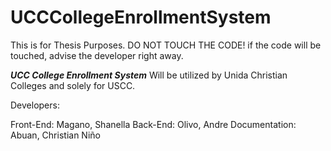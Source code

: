 # UCCCollegeEnrollmentSystem
This is for Thesis Purposes. DO NOT TOUCH THE CODE! if the code will be touched, advise the developer right away.

***UCC College Enrollment System***
Will be utilized by Unida Christian Colleges and solely for USCC.

Developers:

Front-End: Magano, Shanella
Back-End: Olivo, Andre
Documentation: Abuan, Christian Niño
